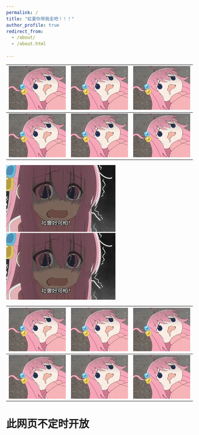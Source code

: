 ```yaml
---
permalink: /
title: "虹夏你带我走吧！！！"
author_profile: true
redirect_from: 
  - /about/
  - /about.html

---
```

| ![yun][img] | ![yun][img] | ![yun][img] |
|------------------|------------------|------------------|
| ![yun][img] | ![yun][img] | ![yun][img] |

[img]: /images/yun.jpg

![社会好可怕](./images/社会好可怕.jpg)     ![社会好可怕](./images/社会好可怕.jpg)

| ![倒头就睡][img] | ![倒头就睡][img] | ![倒头就睡][img] |
|------------------|------------------|------------------|
| ![倒头就睡][img] | ![倒头就睡][img] | ![倒头就睡][img] |

[img]: /images/倒头就睡.jpg

# 此网页不定时开放 #

